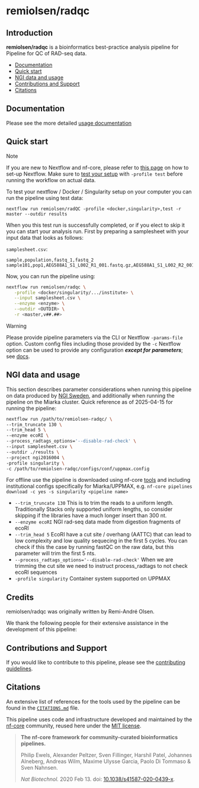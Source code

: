# remiolsen/radqc

## Introduction

**remiolsen/radqc** is a bioinformatics best-practice analysis pipeline for Pipeline for QC of RAD-seq data.

- [Documentation](#documentation)
- [Quick start](#quick-start)
- [NGI data and usage](#ngi-data-and-usage)
- [Contributions and Support](#contributions-and-support)
- [Citations](#citations)

## Documentation

Please see the more detailed [usage documentation](docs/README.md)

## Quick start

> [!NOTE]
> If you are new to Nextflow and nf-core, please refer to [this page](https://nf-co.re/docs/usage/installation) on how to set-up Nextflow. Make sure to [test your setup](https://nf-co.re/docs/usage/introduction#how-to-run-a-pipeline) with `-profile test` before running the workflow on actual data.

To test your nextflow / Docker / Singularity setup on your computer you can run the pipeline using test data:

```
nextflow run remiolsen/radQC -profile <docker,singularity>,test -r master --outdir results
```

When you this test run is successfully completed, or if you elect to skip it you can start your analysis run. First by preparing a samplesheet with your input data that looks as follows:

`samplesheet.csv`:

```csv title="samplesheet.csv"
sample,population,fastq_1,fastq_2
sample101,pop1,AEG588A1_S1_L002_R1_001.fastq.gz,AEG588A1_S1_L002_R2_001.fastq.gz
```

Now, you can run the pipeline using:

```bash title="run.sh"
nextflow run remiolsen/radqc \
   -profile <docker/singularity/.../institute> \
   --input samplesheet.csv \
   --enzyme <enzyme> \
   --outdir <OUTDIR> \
   -r <master,v##.##>
```

> [!WARNING]
> Please provide pipeline parameters via the CLI or Nextflow `-params-file` option. Custom config files including those provided by the `-c` Nextflow option can be used to provide any configuration _**except for parameters**_; see [docs](https://nf-co.re/docs/usage/getting_started/configuration#custom-configuration-files).

## NGI data and usage

This section describes parameter considerations when running this pipeline on data produced by [NGI Sweden](https://ngisweden.scilifelab.se/methods/rad-sequencing/), and additionally when running the pipeline on the Miarka cluster. Quick reference as of 2025-04-15 for running the pipeline:

```bash title="run.sh"
nextflow run /path/to/remiolsen-radqc/ \
--trim_truncate 130 \
--trim_head 5 \
--enzyme ecoRI \
--process_radtags_options='--disable-rad-check' \
--input samplesheet.csv \
--outdir ./results \
--project ngi2016004 \
-profile singularity \
-c /path/to/remiolsen-radqc/configs/conf/uppmax.config
```

For offline use the pipeline is downloaded using nf-core [tools](https://nf-co.re/tools) and including institutional configs specifically for Miarka/UPPMAX, e.g. `nf-core pipelines download -c yes -s singularity <pipeline name>`

* `--trim_truncate 130` This is to trim the reads to a uniform length. Traditionally Stacks only supported uniform lengths, so consider skipping if the libraries have a much longer insert than 300 nt.
* `--enzyme ecoRI` NGI rad-seq data made from digestion fragments of ecoRI
* `--trim_head 5` EcoRI have a cut site / overhang (AATTC) that can lead to low complexity and low quality sequecing in the first 5 cycles. You can check if this the case by running fastQC on the raw data, but this parameter will trim the first 5 nts.
* `--process_radtags_options='--disable-rad-check'` When we are trimming the cut site we need to instruct process_radtags to not check ecoRI sequences
* `-profile singularity` Container system supported on UPPMAX


## Credits

remiolsen/radqc was originally written by Remi-André Olsen.

We thank the following people for their extensive assistance in the development of this pipeline:


## Contributions and Support

If you would like to contribute to this pipeline, please see the [contributing guidelines](.github/CONTRIBUTING.md).

## Citations

An extensive list of references for the tools used by the pipeline can be found in the [`CITATIONS.md`](CITATIONS.md) file.

This pipeline uses code and infrastructure developed and maintained by the [nf-core](https://nf-co.re) community, reused here under the [MIT license](https://github.com/nf-core/tools/blob/main/LICENSE).

> **The nf-core framework for community-curated bioinformatics pipelines.**
>
> Philip Ewels, Alexander Peltzer, Sven Fillinger, Harshil Patel, Johannes Alneberg, Andreas Wilm, Maxime Ulysse Garcia, Paolo Di Tommaso & Sven Nahnsen.
>
> _Nat Biotechnol._ 2020 Feb 13. doi: [10.1038/s41587-020-0439-x](https://dx.doi.org/10.1038/s41587-020-0439-x).
